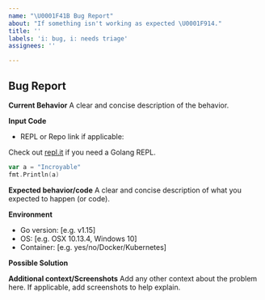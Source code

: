 ```yaml
---
name: "\U0001F41B Bug Report"
about: "If something isn't working as expected \U0001F914."
title: ''
labels: 'i: bug, i: needs triage'
assignees: ''

---
```


## Bug Report

**Current Behavior**
A clear and concise description of the behavior.

**Input Code**
- REPL or Repo link if applicable:

Check out [repl.it](https://repl.it/languages/go) if you need a Golang REPL.

```go
var a = "Incroyable"
fmt.Println(a)
```

**Expected behavior/code**
A clear and concise description of what you expected to happen (or code).

**Environment**
- Go version: [e.g. v1.15]
- OS: [e.g. OSX 10.13.4, Windows 10]
- Container: [e.g. yes/no/Docker/Kubernetes]

**Possible Solution**
<!--- Only if you have suggestions on a fix for the bug -->

**Additional context/Screenshots**
Add any other context about the problem here. If applicable, add screenshots to help explain.
